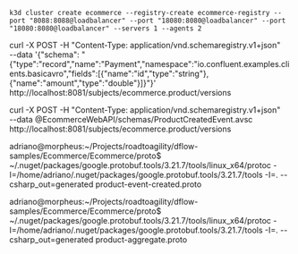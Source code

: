 


`k3d cluster create ecommerce --registry-create ecommerce-registry --port "8088:8088@loadbalancer" --port "18080:8080@loadbalancer" --port "18080:8080@loadbalancer" --servers 1 --agents 2`

curl -X POST -H "Content-Type: application/vnd.schemaregistry.v1+json" \
--data '{"schema": "{\"type\":\"record\",\"name\":\"Payment\",\"namespace\":\"io.confluent.examples.clients.basicavro\",\"fields\":[{\"name\":\"id\",\"type\":\"string\"},{\"name\":\"amount\",\"type\":\"double\"}]}"}' \
http://localhost:8081/subjects/ecommerce.product/versions

curl -X POST -H "Content-Type: application/vnd.schemaregistry.v1+json" \
  --data @EcommerceWebAPI/schemas/ProductCreatedEvent.avsc \
  http://localhost:8081/subjects/ecommerce.product/versions

adriano@morpheus:~/Projects/roadtoagility/dflow-samples/Ecommerce/Ecommerce/proto$ ~/.nuget/packages/google.protobuf.tools/3.21.7/tools/linux_x64/protoc -I=/home/adriano/.nuget/packages/google.protobuf.tools/3.21.7/tools -I=. --csharp_out=generated product-event-created.proto

adriano@morpheus:~/Projects/roadtoagility/dflow-samples/Ecommerce/Ecommerce/proto$ ~/.nuget/packages/google.protobuf.tools/3.21.7/tools/linux_x64/protoc -I=/home/adriano/.nuget/packages/google.protobuf.tools/3.21.7/tools -I=. --csharp_out=generated product-aggregate.proto
